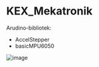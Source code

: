 # KEX_Mekatronik
Arudino-bibliotek:
- AccelStepper
- basicMPU6050 

![image](https://raw.githubusercontent.com/ludviglundgrens/Self-balancing-robot/master/Images/IMG_2116.PNG)
